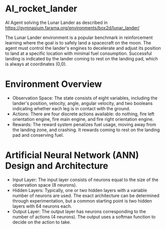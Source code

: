 # AI_rocket_lander

AI Agent solving the Lunar Lander as described in https://gymnasium.farama.org/environments/box2d/lunar_lander/

The Lunar Lander environment is a popular benchmark in reinforcement learning where the goal is to safely land a spacecraft on the moon. The agent must control the lander's engines to decelerate and adjust its position to land at a specific location with minimal fuel consumption. Successful landing is indicated by the lander coming to rest on the landing pad, which is always at coordinates (0,0).

# Environment Overview

- Observation Space: The state consists of eight variables, including the lander's position, velocity, angle, angular velocity, and two booleans indicating whether each leg is in contact with the ground.
- Actions: There are four discrete actions available: do nothing, fire left orientation engine, fire main engine, and fire right orientation engine.
- Rewards: The reward system penalizes fuel usage, moving away from the landing zone, and crashing. It rewards coming to rest on the landing pad and conserving fuel.

# Artificial Neural Network (ANN) Design and Architecture

- Input Layer: The input layer consists of neurons equal to the size of the observation space (8 neurons).
- Hidden Layers: Typically, one or two hidden layers with a variable number of neurons are used. The exact architecture can be determined through experimentation, but a common starting point is two hidden layers with 64 neurons each.
- Output Layer: The output layer has neurons corresponding to the number of actions (4 neurons). The output uses a softmax function to decide on the action to take.
